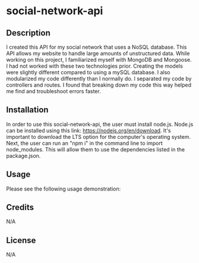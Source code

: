 # social-network-api

## Description

I created this API for my social network that uses a NoSQL database. This API allows my website to handle large amounts of unstructured data. While working on this project, I familiarized myself with MongoDB and Mongoose. I had not worked with these two technologies prior. Creating the models were slightly different compared to using a mySQL database. I also modularized my code differently than I normally do. I separated my code by controllers and routes. I found that breaking down my code this way helped me find and troubleshoot errors faster.

## Installation

In order to use this social-network-api, the user must install node.js. Node.js can be installed using this link: https://nodejs.org/en/download. It's important to download the LTS option for the computer's operating system. Next, the user can run an "npm i" in the command line to import node_modules. This will allow them to use the dependencies listed in the package.json.

## Usage

Please see the following usage demonstration:

## Credits

N/A

## License

N/A
